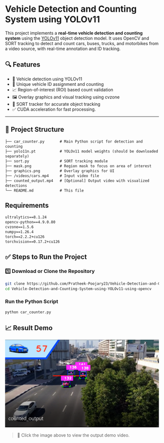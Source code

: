 # Vehicle Detection and Counting System using YOLOv11

This project implements a **real-time vehicle detection and counting system** using the [YOLOv11](https://github.com/ultralytics/ultralytics) object detection model. It uses OpenCV and SORT tracking to detect and count cars, buses, trucks, and motorbikes from a video source, with real-time annotation and ID tracking.

## 🔍 Features

- 🚗 Vehicle detection using YOLOv11
- 🔢 Unique vehicle ID assignment and counting
- 📈 Region-of-interest (ROI) based count validation
- 🖼 Overlay graphics and visual tracking using cvzone
- 🧠 SORT tracker for accurate object tracking
- ✅ CUDA acceleration for fast processing.

---

## 📂 Project Structure

```
├── car_counter.py       # Main Python script for detection and counting
├── yolo11n.pt           # YOLOv11 model weights (should be downloaded separately)
├── sort.py              # SORT tracking module
├── mask.png             # Region mask to focus on area of interest
├── graphics.png         # Overlay graphics for UI
├── /videos/cars.mp4     # Input video file
├── counted_output.mp4   # [Optional] Output video with visualized detections
└── README.md            # This file
```
## Requirements
```
ultralytics==8.1.24
opencv-python==4.9.0.80
cvzone==1.5.6
numpy==1.26.4
torch==2.2.2+cu126
torchvision==0.17.2+cu126
```
## ✅ Steps to Run the Project

### 1️⃣ Download or Clone the Repository

```bash
git clone https://github.com/Pratheek-Poojary23/Vehicle-Detection-and-Counting-System-using-YOLOv11-using-opencv.git
cd Vehicle-Detection-and-Counting-System-using-YOLOv11-using-opencv
```

### Run the Python Script
```bash
python car_counter.py
```
## 📈 Result Demo

[![Click to view demo](https://github.com/Pratheek-Poojary23/Vehicle-Detection-and-Counting-System-using-YOLOv11-using-opencv/blob/main/video/preview.png)](https://github.com/Pratheek-Poojary23/Vehicle-Detection-and-Counting-System-using-YOLOv11-using-opencv/blob/main/counted_output.mp4)

> 🔗 Click the image above to view the output demo video.
